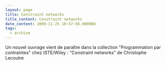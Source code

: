 ```yaml
---
layout: page
title: Constraint networks
title_content: Constraint networks
date_content: 2009-11-25 10:57:56.000000
tags:
  - archive
---
```

Un nouvel ouvrage vient de paraître dans la collection "Programmation par
contraintes" chez ISTE/Wiley : "Constraint networks" de Christophe Lecoutre


